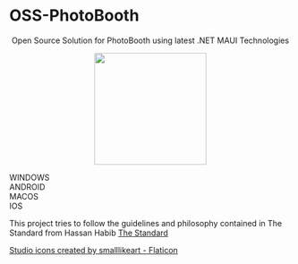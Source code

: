 # OSS-PhotoBooth

<p align="center">Open Source Solution for PhotoBooth using latest  .NET MAUI Technologies</p>     

     
<p align="center">
     <img src="https://user-images.githubusercontent.com/43845783/168463615-4c02e7c6-4187-46b9-a250-c8e3583cefde.png" 
          width="200" 
          height="200"/>
</p>


   
    
     
WINDOWS  
ANDROID   
MACOS    
IOS       


This project tries to follow the guidelines and philosophy contained in The Standard from Hassan Habib
[The Standard](https://github.com/hassanhabib/The-Standard)



[Studio icons created by smalllikeart - Flaticon](https://www.flaticon.com/free-icons/studio)

